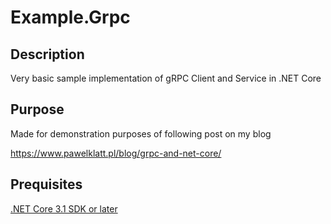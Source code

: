 # Example.Grpc

## Description
Very basic sample implementation of gRPC Client and Service in .NET Core

## Purpose
Made for demonstration purposes of following post on my blog

https://www.pawelklatt.pl/blog/grpc-and-net-core/

## Prequisites
[.NET Core 3.1 SDK or later](https://dotnet.microsoft.com/download/dotnet-core/3.1)